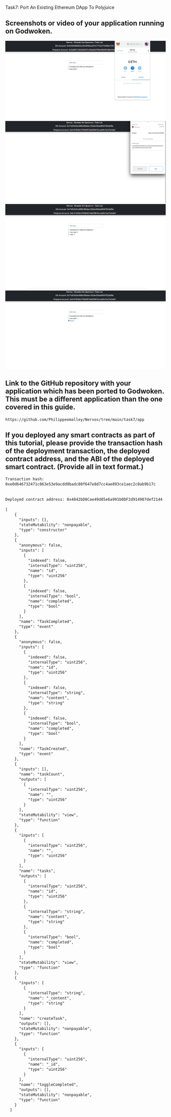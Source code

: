

Task7: Port An Existing Ethereum DApp To Polyjuice

## Screenshots or video of your application running on Godwoken.

![Alt text](app-running-1.png?raw=true "app running")
![Alt text](app-running-2.png?raw=true "app running")
![Alt text](app-running-3.png?raw=true "app running")
![Alt text](app-running-4.png?raw=true "app running")

## Link to the GitHub repository with your application which has been ported to Godwoken. This must be a different application than the one covered in this guide.

```
https://github.com/Philippeomalley/Nervos/tree/main/task7/app
```

## If you deployed any smart contracts as part of this tutorial, please provide the transaction hash of the deployment transaction, the deployed contract address, and the ABI of the deployed smart contract. (Provide all in text format.)

```
Transaction hash: 0xe0d646732471c863e53e9acdd9badc80f647e8d7cc4ae893ce1aec2c0ab9b17c


Deployed contract address: 0x4842bD0Cae49d85e6a991b0DF2d914907def2144

[
    {
      "inputs": [],
      "stateMutability": "nonpayable",
      "type": "constructor"
    },
    {
      "anonymous": false,
      "inputs": [
        {
          "indexed": false,
          "internalType": "uint256",
          "name": "id",
          "type": "uint256"
        },
        {
          "indexed": false,
          "internalType": "bool",
          "name": "completed",
          "type": "bool"
        }
      ],
      "name": "TaskCompleted",
      "type": "event"
    },
    {
      "anonymous": false,
      "inputs": [
        {
          "indexed": false,
          "internalType": "uint256",
          "name": "id",
          "type": "uint256"
        },
        {
          "indexed": false,
          "internalType": "string",
          "name": "content",
          "type": "string"
        },
        {
          "indexed": false,
          "internalType": "bool",
          "name": "completed",
          "type": "bool"
        }
      ],
      "name": "TaskCreated",
      "type": "event"
    },
    {
      "inputs": [],
      "name": "taskCount",
      "outputs": [
        {
          "internalType": "uint256",
          "name": "",
          "type": "uint256"
        }
      ],
      "stateMutability": "view",
      "type": "function"
    },
    {
      "inputs": [
        {
          "internalType": "uint256",
          "name": "",
          "type": "uint256"
        }
      ],
      "name": "tasks",
      "outputs": [
        {
          "internalType": "uint256",
          "name": "id",
          "type": "uint256"
        },
        {
          "internalType": "string",
          "name": "content",
          "type": "string"
        },
        {
          "internalType": "bool",
          "name": "completed",
          "type": "bool"
        }
      ],
      "stateMutability": "view",
      "type": "function"
    },
    {
      "inputs": [
        {
          "internalType": "string",
          "name": "_content",
          "type": "string"
        }
      ],
      "name": "createTask",
      "outputs": [],
      "stateMutability": "nonpayable",
      "type": "function"
    },
    {
      "inputs": [
        {
          "internalType": "uint256",
          "name": "_id",
          "type": "uint256"
        }
      ],
      "name": "toggleCompleted",
      "outputs": [],
      "stateMutability": "nonpayable",
      "type": "function"
    }
  ]
  
  ```
